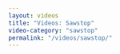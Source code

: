 ```yaml
---
layout: videos
title: "Videos: Sawstop"
video-category: "sawstop"
permalink: "/videos/sawstop/"
---
```

